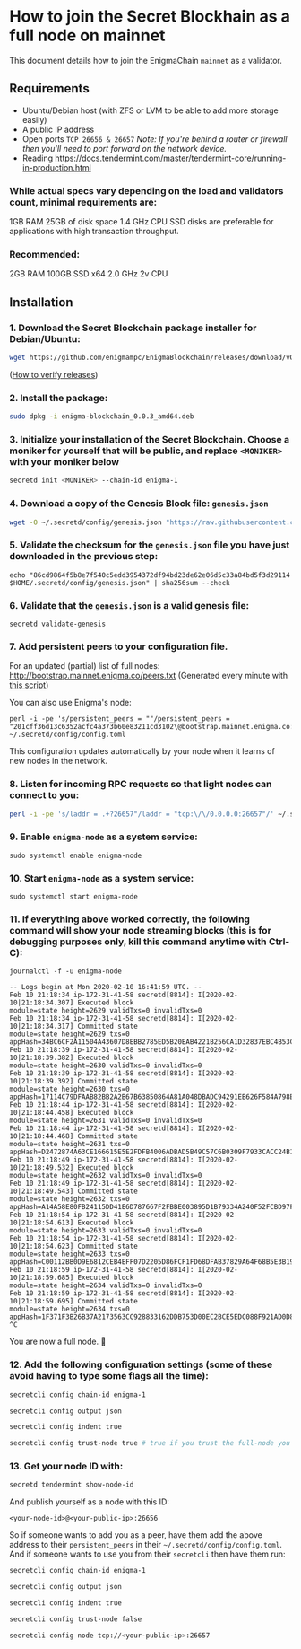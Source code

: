 # How to join the Secret Blockhain as a full node on mainnet

This document details how to join the EnigmaChain `mainnet` as a validator.

## Requirements

- Ubuntu/Debian host (with ZFS or LVM to be able to add more storage easily)
- A public IP address
- Open ports `TCP 26656 & 26657` _Note: If you're behind a router or firewall then you'll need to port forward on the network device._
- Reading https://docs.tendermint.com/master/tendermint-core/running-in-production.html

### While actual specs vary depending on the load and validators count, minimal requirements are:

1GB RAM
25GB of disk space
1.4 GHz CPU
SSD disks are preferable for applications with high transaction throughput.

### Recommended:

2GB RAM
100GB SSD
x64 2.0 GHz 2v CPU

## Installation

### 1. Download the Secret Blockchain package installer for Debian/Ubuntu:

```bash
wget https://github.com/enigmampc/EnigmaBlockchain/releases/download/v0.0.3/enigma-blockchain_0.0.3_amd64.deb
```

([How to verify releases](/docs/verify-releases.md))

### 2. Install the package:

```bash
sudo dpkg -i enigma-blockchain_0.0.3_amd64.deb
```

### 3. Initialize your installation of the Secret Blockchain. Choose a **moniker** for yourself that will be public, and replace `<MONIKER>` with your moniker below

```bash
secretd init <MONIKER> --chain-id enigma-1
```

### 4. Download a copy of the Genesis Block file: `genesis.json`

```bash
wget -O ~/.secretd/config/genesis.json "https://raw.githubusercontent.com/enigmampc/EnigmaBlockchain/master/enigma-1-genesis.json"
```

### 5. Validate the checksum for the `genesis.json` file you have just downloaded in the previous step:

```
echo "86cd9864f5b8e7f540c5edd3954372df94bd23de62e06d5c33a84bd5f3d29114 $HOME/.secretd/config/genesis.json" | sha256sum --check
```

### 6. Validate that the `genesis.json` is a valid genesis file:

```
secretd validate-genesis
```

### 7. Add persistent peers to your configuration file.

For an updated (partial) list of full nodes: http://bootstrap.mainnet.enigma.co/peers.txt
(Generated every minute with [this script](https://gist.github.com/assafmo/a39fdb535f74ce2d6493a1a3f695e4ca))

You can also use Enigma's node:

```
perl -i -pe 's/persistent_peers = ""/persistent_peers = "201cff36d13c6352acfc4a373b60e83211cd3102\@bootstrap.mainnet.enigma.co:26656"/' ~/.secretd/config/config.toml
```

This configuration updates automatically by your node when it learns of new nodes in the network.

### 8. Listen for incoming RPC requests so that light nodes can connect to you:

```bash
perl -i -pe 's/laddr = .+?26657"/laddr = "tcp:\/\/0.0.0.0:26657"/' ~/.secretd/config/config.toml
```

### 9. Enable `enigma-node` as a system service:

```
sudo systemctl enable enigma-node
```

### 10. Start `enigma-node` as a system service:

```
sudo systemctl start enigma-node
```

### 11. If everything above worked correctly, the following command will show your node streaming blocks (this is for debugging purposes only, kill this command anytime with Ctrl-C):

```shell
journalctl -f -u enigma-node
```

```
-- Logs begin at Mon 2020-02-10 16:41:59 UTC. --
Feb 10 21:18:34 ip-172-31-41-58 secretd[8814]: I[2020-02-10|21:18:34.307] Executed block                               module=state height=2629 validTxs=0 invalidTxs=0
Feb 10 21:18:34 ip-172-31-41-58 secretd[8814]: I[2020-02-10|21:18:34.317] Committed state                              module=state height=2629 txs=0 appHash=34BC6CF2A11504A43607D8EBB2785ED5B20EAB4221B256CA1D32837EBC4B53C5
Feb 10 21:18:39 ip-172-31-41-58 secretd[8814]: I[2020-02-10|21:18:39.382] Executed block                               module=state height=2630 validTxs=0 invalidTxs=0
Feb 10 21:18:39 ip-172-31-41-58 secretd[8814]: I[2020-02-10|21:18:39.392] Committed state                              module=state height=2630 txs=0 appHash=17114C79DFAAB82BB2A2B67B63850864A81A048DBADC94291EB626F584A798EA
Feb 10 21:18:44 ip-172-31-41-58 secretd[8814]: I[2020-02-10|21:18:44.458] Executed block                               module=state height=2631 validTxs=0 invalidTxs=0
Feb 10 21:18:44 ip-172-31-41-58 secretd[8814]: I[2020-02-10|21:18:44.468] Committed state                              module=state height=2631 txs=0 appHash=D2472874A63CE166615E5E2FDFB4006ADBAD5B49C57C6B0309F7933CACC24B10
Feb 10 21:18:49 ip-172-31-41-58 secretd[8814]: I[2020-02-10|21:18:49.532] Executed block                               module=state height=2632 validTxs=0 invalidTxs=0
Feb 10 21:18:49 ip-172-31-41-58 secretd[8814]: I[2020-02-10|21:18:49.543] Committed state                              module=state height=2632 txs=0 appHash=A14A58E80FB24115DD41E6D787667F2FBBE003895D1B79334A240F52FCBD97F2
Feb 10 21:18:54 ip-172-31-41-58 secretd[8814]: I[2020-02-10|21:18:54.613] Executed block                               module=state height=2633 validTxs=0 invalidTxs=0
Feb 10 21:18:54 ip-172-31-41-58 secretd[8814]: I[2020-02-10|21:18:54.623] Committed state                              module=state height=2633 txs=0 appHash=C00112BB0D9E6812CEB4EFF07D2205D86FCF1FD68DFAB37829A64F68B5E3B192
Feb 10 21:18:59 ip-172-31-41-58 secretd[8814]: I[2020-02-10|21:18:59.685] Executed block                               module=state height=2634 validTxs=0 invalidTxs=0
Feb 10 21:18:59 ip-172-31-41-58 secretd[8814]: I[2020-02-10|21:18:59.695] Committed state                              module=state height=2634 txs=0 appHash=1F371F3B26B37A2173563CC928833162DDB753D00EC2BCE5EDC088F921AD0D80
^C
```

You are now a full node. :tada:

### 12. Add the following configuration settings (some of these avoid having to type some flags all the time):

```bash
secretcli config chain-id enigma-1
```

```bash
secretcli config output json
```

```bash
secretcli config indent true
```

```bash
secretcli config trust-node true # true if you trust the full-node you are connecting to, false otherwise
```

### 13. Get your node ID with:

```bash
secretd tendermint show-node-id
```

And publish yourself as a node with this ID:

```
<your-node-id>@<your-public-ip>:26656
```

So if someone wants to add you as a peer, have them add the above address to their `persistent_peers` in their `~/.secretd/config/config.toml`.  
And if someone wants to use you from their `secretcli` then have them run:

```bash
secretcli config chain-id enigma-1
```

```bash
secretcli config output json
```

```bash
secretcli config indent true
```

```bash
secretcli config trust-node false
```

```bash
secretcli config node tcp://<your-public-ip>:26657
```
